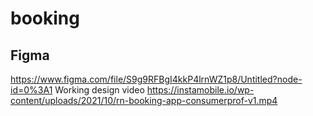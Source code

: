 # booking

## Figma
https://www.figma.com/file/S9g9RFBgI4kkP4lrnWZ1p8/Untitled?node-id=0%3A1
Working design video
https://instamobile.io/wp-content/uploads/2021/10/rn-booking-app-consumerprof-v1.mp4
